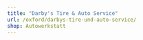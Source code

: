 ```yaml
---
title: "Darby's Tire & Auto Service"
url: /oxford/darbys-tire-und-auto-service/
shop: Autowerkstatt
---
```

